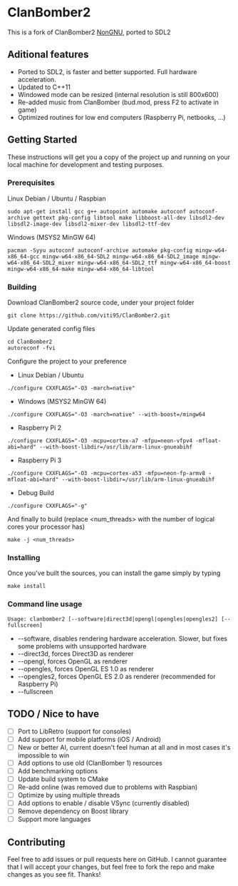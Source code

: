 # ClanBomber2

This is a fork of ClanBomber2 [NonGNU](http://www.nongnu.org/clanbomber/), ported to SDL2

## Aditional features

* Ported to SDL2, is faster and better supported. Full hardware acceleration.
* Updated to C++11
* Windowed mode can be resized (internal resolution is still 800x600)
* Re-added music from ClanBomber (bud.mod, press F2 to activate in game)
* Optimized routines for low end computers (Raspberry Pi, netbooks, ...)

## Getting Started

These instructions will get you a copy of the project up and running on your local machine for development and testing purposes.

### Prerequisites

Linux Debian / Ubuntu / Raspbian

```
sudo apt-get install gcc g++ autopoint automake autoconf autoconf-archive gettext pkg-config libtool make libboost-all-dev libsdl2-dev libsdl2-image-dev libsdl2-mixer-dev libsdl2-ttf-dev
```

Windows (MSYS2 MinGW 64)

```
pacman -Syyu autoconf autoconf-archive automake pkg-config mingw-w64-x86_64-gcc mingw-w64-x86_64-SDL2 mingw-w64-x86_64-SDL2_image mingw-w64-x86_64-SDL2_mixer mingw-w64-x86_64-SDL2_ttf mingw-w64-x86_64-boost mingw-w64-x86_64-make mingw-w64-x86_64-libtool
```

### Building

Download ClanBomber2 source code, under your project folder

```
git clone https://github.com/viti95/ClanBomber2.git
```

Update generated config files

```
cd ClanBomber2
autoreconf -fvi
```

Configure the project to your preference

* Linux Debian / Ubuntu

```
./configure CXXFLAGS="-O3 -march=native"
```

* Windows (MSYS2 MinGW 64)

```
./configure CXXFLAGS="-O3 -march=native" --with-boost=/mingw64
```

* Raspberry Pi 2

```
./configure CXXFLAGS="-O3 -mcpu=cortex-a7 -mfpu=neon-vfpv4 -mfloat-abi=hard" --with-boost-libdir=/usr/lib/arm-linux-gnueabihf
```

* Raspberry Pi 3

```
./configure CXXFLAGS="-O3 -mcpu=cortex-a53 -mfpu=neon-fp-armv8 -mfloat-abi=hard" --with-boost-libdir=/usr/lib/arm-linux-gnueabihf
```

* Debug Build

```
./configure CXXFLAGS="-g"
```

And finally to build (replace <num_threads> with the number of logical cores your processor has)

```
make -j <num_threads>
```

### Installing

Once you've built the sources, you can install the game simply by typing

```
make install
```

### Command line usage

```
Usage: clanbomber2 [--software|direct3d|opengl|opengles|opengles2] [--fullscreen]
```

* --software, disables rendering hardware acceleration. Slower, but fixes some problems with unsupported hardware
* --direct3d, forces Direct3D as renderer
* --opengl, forces OpenGL as renderer
* --opengles, forces OpenGL ES 1.0 as renderer
* --opengles2, forces OpenGL ES 2.0 as renderer (recommended for Raspberry Pi)
* --fullscreen

## TODO / Nice to have

- [ ] Port to LibRetro (support for consoles)
- [ ] Add support for mobile platforms (iOS / Android)
- [ ] New or better AI, current doesn't feel human at all and in most cases it's impossible to win
- [ ] Add options to use old (ClanBomber 1) resources
- [ ] Add benchmarking options
- [ ] Update build system to CMake
- [ ] Re-add online (was removed due to problems with Raspbian)
- [ ] Optimize by using multiple threads
- [ ] Add options to enable / disable VSync (currently disabled)
- [ ] Remove dependency on Boost library
- [ ] Support more languages

## Contributing

Feel free to add issues or pull requests here on GitHub. I cannot guarantee that I will accept your changes, but feel free to fork the repo and make changes as you see fit. Thanks!
